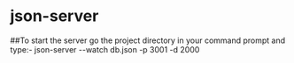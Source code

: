 # json-server
##To start the server go the project directory in your command prompt and type:-
     json-server --watch db.json -p 3001 -d 2000
